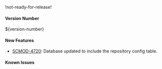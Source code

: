 !not-ready-for-release!

#### Version Number
${version-number}

#### New Features
- [SCMOD-4720](https://jira.autonomy.com/browse/SCMOD-4720): Database updated to include the repository config table.

#### Known Issues

